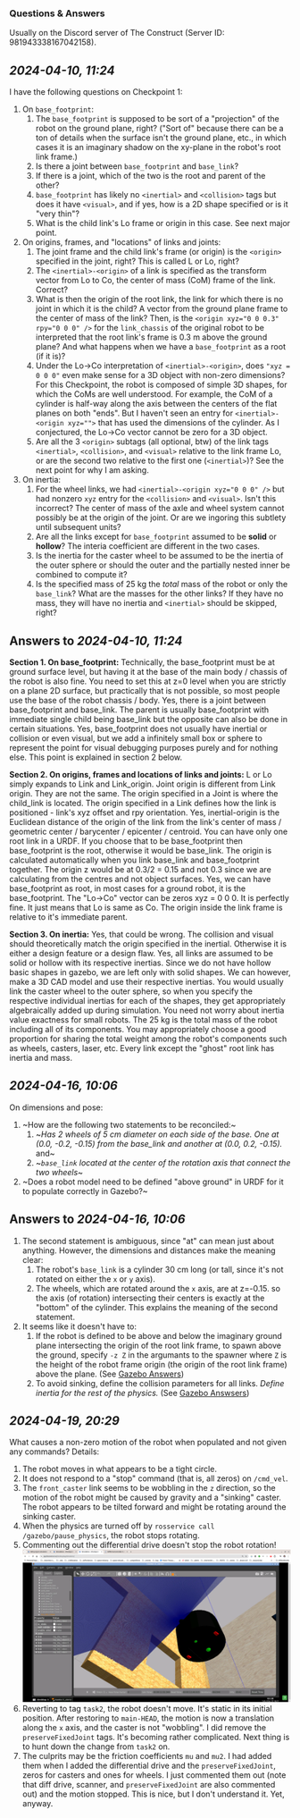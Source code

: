 ### Questions & Answers

Usually on the Discord server of The Construct (Server ID: 981943338167042158).

## _2024-04-10, 11:24_
I have the following questions on Checkpoint 1:
1. On `base_footprint`:
   1. The `base_footprint` is supposed to be sort of a "projection" of the robot on the ground plane, right? ("Sort of" because there can be a ton of details when the surface isn't the ground plane, etc., in which cases it is an imaginary shadow on the xy-plane in the robot's root link frame.)
   2. Is there a joint between `base_footprint` and `base_link`?
   3. If there is a joint, which of the two is the root and parent of the other?
   4. `base_footprint` has likely no `<inertial>` and `<collision>` tags but does it have `<visual>`, and if yes, how is a 2D shape specified or is it "very thin"?
   5. What is the child link's Lo frame or origin in this case. See next major point.
2. On origins, frames, and "locations" of links and joints:
   1. The joint frame and the child link's frame (or origin) is the `<origin>` specified in the joint, right? This is called L or Lo, right?
   2. The `<inertial>-<origin>` of a link is specified as the transform vector from Lo to Co, the center of mass (CoM) frame of the link. Correct?
   3. What is then the origin of the root link, the link for which there is no joint in which it is the child? A vector from the ground plane frame to the center of mass of the link? Then, is the `<origin xyz="0 0 0.3" rpy="0 0 0" />` for the `link_chassis` of the original robot to be interpreted that the root link's frame is 0.3 m above the ground plane? And what happens when we have a `base_footprint` as a root (if it is)?
   4. Under the Lo->Co interpretation of `<inertial>-<origin>`, does `"xyz = 0 0 0"` even make sense for a 3D object with non-zero dimensions? For this Checkpoint, the robot is composed of simple 3D shapes, for which the CoMs are well understood. For example, the CoM of a cylinder is half-way  along the axis between the centers of the flat planes on both "ends". But I haven't seen an entry for `<inertial>-<origin xyz="">` that has used the dimensions of the cylinder. As I conjectured, the Lo->Co vector cannot be zero for a 3D object.
   5. Are all the 3 `<origin>` subtags (all optional, btw) of the link tags `<inertial>`, `<collision>`, and `<visual>` relative to the link frame Lo, or are the second two relative to the first one (`<inertial>`)? See the next point for why I am asking.
3. On inertia:
   1. For the wheel links, we had `<inertial>-<origin xyz="0 0 0" />` but had nonzero `xyz` entry for the `<collision>` and `<visual>`. Isn't this incorrect? The center of mass of the axle and wheel system cannot possibly be at the origin of the joint. Or are we ingoring this subtlety until subsequent units?
   2. Are all the links except for `base_footprint` assumed to be **solid** or **hollow**? The interia coefficient are different in the two cases.
   3. Is the inertia for the caster wheel to be assumed to be the inertia of the outer sphere or should the outer and the partially nested inner be combined to compute it?
   4. Is the specified mass of 25 kg the _total_ mass of the robot or only the `base_link`? What are the masses for the other links? If they have no mass, they will have no inertia and `<inertial>` should be skipped, right?

## Answers to _2024-04-10, 11:24_

**Section 1. On base_footprint:**
Technically, the base_footprint must be at ground surface level, but having it at the base of the main body / chassis of the robot is also fine. You need to set this at z=0 level when you are strictly on a plane 2D surface, but practically that is not possible, so most people use the base of the robot chassis / body.
Yes, there is a joint between base_footprint and base_link.
The parent is usually base_footprint with immediate single child being base_link but the opposite can also be done in certain situations.
Yes, base_footprint does not usually have inertial or collision or even visual, but we add a infinitely small box or sphere to represent the point for visual debugging purposes purely and for nothing else.
This point is explained in section 2 below.
 
**Section 2. On origins, frames and locations of links and joints:**
L or Lo simply expands to Link and Link_origin. Joint origin is different from Link origin. They are not the same. The origin specified in a Joint is where the child_link is located. The origin specified in a Link defines how the link is positioned - link's xyz offset and rpy orientation.
Yes, inertial-origin is the Euclidean distance of the origin of the link from the link's center of mass / geometric center / barycenter / epicenter / centroid.
You can have only one root link in a URDF. If you choose that to be base_footprint then base_footprint is the root, otherwise it would be base_link. The origin is calculated automatically when you link base_link and base_footprint together. The origin z would be at 0.3/2 = 0.15 and not 0.3 since we are calculating from the centres and not object surfaces. Yes, we can have base_footprint as root, in most cases for a ground robot, it is the base_footprint.
The "Lo->Co" vector can be zeros xyz = 0 0 0. It is perfectly fine. It just means that Lo is same as Co.
The origin inside the link frame is relative to it's immediate parent.
 
**Section 3. On inertia:**
Yes, that could be wrong. The collision and visual should theoretically match the origin specified in the inertial. Otherwise it is either a design feature or a design flaw.
Yes, all links are assumed to be solid or hollow with its respective inertias. Since we do not have hollow basic shapes in gazebo, we are left only with solid shapes. We can however, make a 3D CAD model and use their respective inertias.
You would usually link the caster wheel to the outer sphere, so when you specify the respective individual inertias for each of the shapes, they get appropriately algebraically added up during simulation. You need not worry about inertia value exactness for small robots.
The 25 kg is the total mass of the robot including all of its components. You may appropriately choose a good proportion for sharing the total weight among the robot's components such as wheels, casters, laser, etc. Every link except the "ghost" root link has inertia and mass.

## _2024-04-16, 10:06_

On dimensions and pose:
1. ~How are the following two statements to be reconciled:~
   1. ~_Has 2 wheels of 5 cm diameter on each side of the base. One at (0.0, -0.2, -0.15) from the base_link and another at (0.0, 0.2, -0.15)._ and~
   2. ~_`base_link` located at the center of the rotation axis that connect the two wheels_~
2. ~Does a robot model need to be defined "above ground" in URDF for it to populate correctly in Gazebo?~


## Answers to _2024-04-16, 10:06_
1. The second statement is ambiguous, since "at" can mean just about anything. However, the dimensions and distances make the meaning clear:
   1. The robot's `base_link` is a cylinder 30 cm long (or tall, since it's not rotated on either the `x` or `y` axis).
   2. The wheels, which are rotated around the `x` axis, are at z=-0.15. so the axis (of rotation) intersecting their centers is exactly at the "bottom" of the cylinder. This explains the meaning of the second statement.
2. It seems like it doesn't have to:
   1. If the robot is defined to be above and below the imaginary ground plane intersecting the origin of the root link frame, to spawn above the ground, specify `-z Z` in the argumants to the spawner where `Z` is the height of the robot frame origin (the origin of the root link frame) above the plane. (See [Gazebo Answers](https://answers.gazebosim.org//question/24436/how-to-specify-urdf-link-which-attaches-to-world-ground/))
   2. To avoid sinking, define the collision parameters for all links. _Define inertia for the rest of the physics._ (See [Gazebo Answsers](https://answers.gazebosim.org//question/24436/how-to-specify-urdf-link-which-attaches-to-world-ground/))


## _2024-04-19, 20:29_

What causes a non-zero motion of the robot when populated and not given any commands? Details:
1. The robot moves in what appears to be a tight circle.
2. It does not respond to a "stop" command (that is, all zeros) on `/cmd_vel`.
3. The `front_caster` link seems to be wobbling in the `z` direction, so the motion of the robot might be caused by gravity and a "sinking" caster. The robot appears to be tilted forward and might be rotating around the sinking caster.
4. When the physics are turned off by `rosservice call /gazebo/pause_physics`, the robot stops rotating.
5. Commenting out the differential drive doesn't stop the robot rotation!
   ![Sinking caster and rotating robot](assets/Part-3-unwanted-motion.png)  
6. Reverting to tag `task2`, the robot doesn't move. It's static in its initial position. After restoring to `main-HEAD`, the motion is now a translation along the `x` axis, and the caster is not "wobbling". I did remove the `preserveFixedJoint` tags. It's becoming rather complicated. Next thing is to hunt down the change from `task2` on.
7. The culprits may be the friction coefficients `mu` and `mu2`. I had added them when I added the differential drive and the `preserveFixedJoint`, zeros for casters and ones for wheels. I just commented them out (note that diff drive, scanner, and `preserveFixedJoint` are also commented out) and the motion stopped. This is nice, but I don't understand it. Yet, anyway.
   
